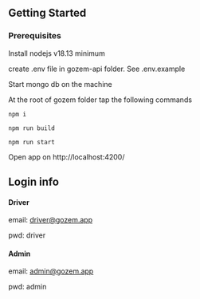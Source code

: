 ## Getting Started


### Prerequisites

Install nodejs v18.13 minimum

create .env file in gozem-api folder. See .env.example

Start mongo db on the machine

At the root of gozem folder tap the following commands

```
npm i

npm run build

npm run start
```

Open app on  http://localhost:4200/

## Login info

#### Driver

email: driver@gozem.app

pwd: driver

#### Admin

email: admin@gozem.app

pwd: admin